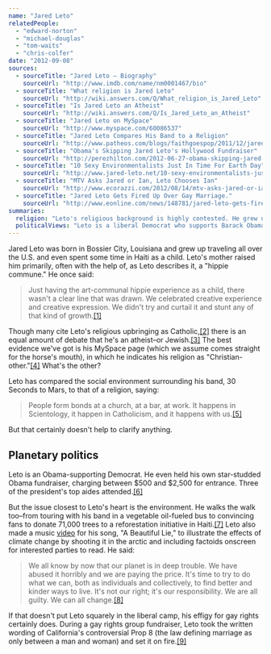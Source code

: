 ```yaml
---
name: "Jared Leto"
relatedPeople:
  - "edward-norton"
  - "michael-douglas"
  - "tom-waits"
  - "chris-colfer"
date: "2012-09-08"
sources:
  - sourceTitle: "Jared Leto – Biography"
    sourceUrl: "http://www.imdb.com/name/nm0001467/bio"
  - sourceTitle: "What religion is Jared Leto"
    sourceUrl: "http://wiki.answers.com/Q/What_religion_is_Jared_Leto"
  - sourceTitle: "Is Jared Leto an Atheist"
    sourceUrl: "http://wiki.answers.com/Q/Is_Jared_Leto_an_Atheist"
  - sourceTitle: "Jared Leto on MySpace"
    sourceUrl: "http://www.myspace.com/60086537"
  - sourceTitle: "Jared Leto Compares His Band to a Religion"
    sourceUrl: "http://www.patheos.com/blogs/faithgoespop/2011/12/jared-leto-compares-his-band-to-a-religion/"
  - sourceTitle: "Obama's Skipping Jared Leto's Hollywood Fundraiser"
    sourceUrl: "http://perezhilton.com/2012-06-27-obama-skipping-jared-leto-fundraiser#.UEZFbFQ1afQ"
  - sourceTitle: "10 Sexy Environmentalists Just In Time For Earth Day"
    sourceUrl: "http://www.jared-leto.net/10-sexy-environmentalists-just-in-time-for-earthday/"
  - sourceTitle: "MTV Asks Jared or Ian, Leto Chooses Ian"
    sourceUrl: "http://www.ecorazzi.com/2012/08/14/mtv-asks-jared-or-ian-leto-chooses-ian/"
  - sourceTitle: "Jared Leto Gets Fired Up Over Gay Marriage."
    sourceUrl: "http://www.eonline.com/news/148781/jared-leto-gets-fired-up-over-gay-marriage"
summaries:
  religion: "Leto's religious background is highly contested. He grew up in hippie communes, so some type of general spirituality probably persisted during his childhood. He's been silent on the topic as an adult except to compare his band to religion."
  politicalViews: "Leto is a liberal Democrat who supports Barack Obama, gay marriage, and has made environmentalism his personal cause."
---
```


Jared Leto was born in Bossier City, Louisiana and grew up traveling all over the U.S. and even spent some time in Haiti as a child. Leto's mother raised him primarily, often with the help of, as Leto describes it, a "hippie commune." He once said:

>Just having the art-communal hippie experience as a child, there wasn't a clear line that was drawn. We celebrated creative experience and creative expression. We didn't try and curtail it and stunt any of that kind of growth.<a class="source-citation" href="#http%3A%2F%2Fwww.imdb.com%2Fname%2Fnm0001467%2Fbio" title="Jared Leto – Biography">[1]</a>

Though many cite Leto's religious upbringing as Catholic,<a class="source-citation" href="#http%3A%2F%2Fwiki.answers.com%2FQ%2FWhat_religion_is_Jared_Leto" title="What religion is Jared Leto">[2]</a> there is an equal amount of debate that he's an atheist–or Jewish.<a class="source-citation" href="#http%3A%2F%2Fwiki.answers.com%2FQ%2FIs_Jared_Leto_an_Atheist" title="Is Jared Leto an Atheist">[3]</a> The best evidence we've got is his MySpace page (which we assume comes straight for the horse's mouth), in which he indicates his religion as "Christian-other."<a class="source-citation" href="#http%3A%2F%2Fwww.myspace.com%2F60086537" title="Jared Leto on MySpace">[4]</a> What's the other?

Leto has compared the social environment surrounding his band, 30 Seconds to Mars, to that of a religion, saying:

>People form bonds at a church, at a bar, at work. It happens in Scientology, it happen in Catholicism, and it happens with us.<a class="source-citation" href="#http%3A%2F%2Fwww.patheos.com%2Fblogs%2Ffaithgoespop%2F2011%2F12%2Fjared-leto-compares-his-band-to-a-religion%2F" title="Jared Leto Compares His Band to a Religion">[5]</a>

But that certainly doesn't help to clarify anything.


## Planetary politics

Leto is an Obama-supporting Democrat. He even held his own star-studded Obama fundraiser, charging between $500 and $2,500 for entrance. Three of the president's top aides attended.<a class="source-citation" href="#http%3A%2F%2Fperezhilton.com%2F2012-06-27-obama-skipping-jared-leto-fundraiser%23.UEZFbFQ1afQ" title="Obama&apos;s Skipping Jared Leto&apos;s Hollywood Fundraiser">[6]</a>

But the issue closest to Leto's heart is the environment. He walks the walk too–from touring with his band in a vegetable oil-fueled bus to convincing fans to donate 71,000 trees to a reforestation initiative in Haiti.<a class="source-citation" href="#http%3A%2F%2Fwww.jared-leto.net%2F10-sexy-environmentalists-just-in-time-for-earthday%2F" title="10 Sexy Environmentalists Just In Time For Earth Day">[7]</a> Leto also made a music [video](http://www.ecorazzi.com/2012/06/14/watch-jared-letos-music-video-benefits-eco-causes/) for his song, "A Beautiful Lie," to illustrate the effects of climate change by shooting it in the arctic and including factoids onscreen for interested parties to read. He said:

>We all know by now that our planet is in deep trouble. We have abused it horribly and we are paying the price. It's time to try to do what we can, both as individuals and collectively, to find better and kinder ways to live. It's not our right; it's our responsibility. We are all guilty. We can all change.<a class="source-citation" href="#http%3A%2F%2Fwww.ecorazzi.com%2F2012%2F08%2F14%2Fmtv-asks-jared-or-ian-leto-chooses-ian%2F" title="MTV Asks Jared or Ian, Leto Chooses Ian">[8]</a>

If that doesn't put Leto squarely in the liberal camp, his effigy for gay rights certainly does. During a gay rights group fundraiser, Leto took the written wording of California's controversial Prop 8 (the law defining marriage as only between a man and woman) and set it on fire.<a class="source-citation" href="#http%3A%2F%2Fwww.eonline.com%2Fnews%2F148781%2Fjared-leto-gets-fired-up-over-gay-marriage" title="Jared Leto Gets Fired Up Over Gay Marriage.">[9]</a>